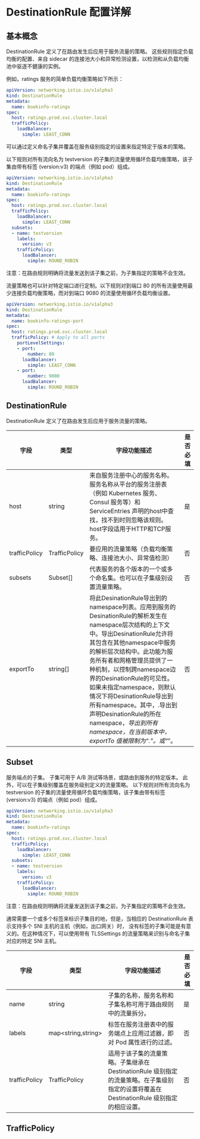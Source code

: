# DestinationRule 配置详解

## 基本概念

DestinationRule 定义了在路由发生后应用于服务流量的策略。
这些规则指定负载均衡的配置、来自 sidecar 的连接池大小和异常检测设置，以检测和从负载均衡池中驱逐不健康的实例。

例如，ratings 服务的简单负载均衡策略如下所示：

```yaml
apiVersion: networking.istio.io/v1alpha3
kind: DestinationRule
metadata:
  name: bookinfo-ratings
spec:
  host: ratings.prod.svc.cluster.local
  trafficPolicy:
    loadBalancer:
      simple: LEAST_CONN
```

可以通过定义命名子集并覆盖在服务级别指定的设置来指定特定于版本的策略。

以下规则对所有流向名为 testversion 的子集的流量使用循环负载均衡策略，该子集由带有标签 (version:v3) 的端点（例如 pod）组成。

```yaml
apiVersion: networking.istio.io/v1alpha3
kind: DestinationRule
metadata:
  name: bookinfo-ratings
spec:
  host: ratings.prod.svc.cluster.local
  trafficPolicy:
    loadBalancer:
      simple: LEAST_CONN
  subsets:
  - name: testversion
    labels:
      version: v3
    trafficPolicy:
      loadBalancer:
        simple: ROUND_ROBIN
```

注意：在路由规则明确将流量发送到该子集之前，为子集指定的策略不会生效。

流量策略也可以针对特定端口进行定制。以下规则对到端口 80 的所有流量使用最少连接负载均衡策略，而对到端口 9080 的流量使用循环负载均衡设置。

```yaml
apiVersion: networking.istio.io/v1alpha3
kind: DestinationRule
metadata:
  name: bookinfo-ratings-port
spec:
  host: ratings.prod.svc.cluster.local
  trafficPolicy: # Apply to all ports
    portLevelSettings:
    - port:
        number: 80
      loadBalancer:
        simple: LEAST_CONN
    - port:
        number: 9080
      loadBalancer:
        simple: ROUND_ROBIN
```

## DestinationRule

DestinationRule 定义了在路由发生后应用于服务流量的策略。

|字段|类型|字段功能描述|是否必填|
|---|---|----------|-------|
|host|string|来自服务注册中心的服务名称。服务名称从平台的服务注册表（例如 Kubernetes 服务、Consul 服务等）和 ServiceEntries 声明的host中查找，找不到时则忽略该规则。host字段适用于HTTP和TCP服务。|是|
|trafficPolicy|TrafficPolicy|要应用的流量策略（负载均衡策略、连接池大小、异常值检测）|否|
|subsets|Subset[]|代表服务的各个版本的一个或多个命名集。也可以在子集级别设置流量策略。|否|
|exportTo|string[]|将此DesinationRule导出到的namespace列表。应用到服务的DesinationRule的解析发生在namespace层次结构的上下文中。导出DesinationRule允许将其包含在其他namespace中服务的解析层次结构中。此功能为服务所有者和网格管理员提供了一种机制，以控制跨namespace边界的DesinationRule的可见性。如果未指定namespace，则默认情况下将DesinationRule导出到所有namespace。其中，.导出到声明DesinationRule的所在namespace，*导出到所有namespace，在当前版本中，exportTo 值被限制为“.”。或“*”。|否|


## Subset

服务端点的子集。
子集可用于 A/B 测试等场景，或路由到服务的特定版本。
此外，可以在子集级别覆盖在服务级别定义的流量策略。
以下规则对所有流向名为 testversion 的子集的流量使用循环负载均衡策略，该子集由带有标签 (version:v3) 的端点（例如 pod）组成。

```yaml
apiVersion: networking.istio.io/v1alpha3
kind: DestinationRule
metadata:
  name: bookinfo-ratings
spec:
  host: ratings.prod.svc.cluster.local
  trafficPolicy:
    loadBalancer:
      simple: LEAST_CONN
  subsets:
  - name: testversion
    labels:
      version: v3
    trafficPolicy:
      loadBalancer:
        simple: ROUND_ROBIN
```

注意：在路由规则明确将流量发送到该子集之前，为子集指定的策略不会生效。

通常需要一个或多个标签来标识子集目的地，但是，当相应的 DestinationRule 表示支持多个 SNI 主机的主机（例如，出口网关）时，
没有标签的子集可能是有意义的。在这种情况下，可以使用带有 TLSSettings 的流量策略来识别与命名子集对应的特定 SNI 主机。

|字段|类型|字段功能描述|是否必填|
|---|---|----------|-------|
|name|string|子集的名称，服务名称和子集名称可用于路由规则中的流量拆分。|是|
|labels|map<string,string>|标签在服务注册表中的服务端点上应用过滤器，即对 Pod 属性进行的过滤。|否|
|trafficPolicy|TrafficPolicy|适用于该子集的流量策略。子集继承在 DestinationRule 级别指定的流量策略。在子集级别指定的设置将覆盖在 DestinationRule 级别指定的相应设置。|否|

## TrafficPolicy



